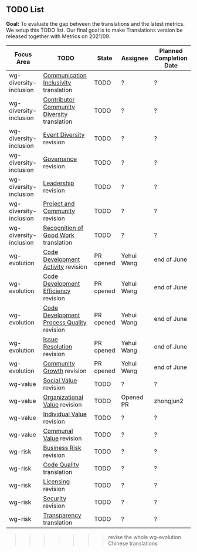 ## TODO List

**Goal:** To evaluate the gap between the translations and the latest metrics. We setup this TODO list. Our final goal is to make Translations version be released together with Metrics on 2021/09. 

| Focus Area | TODO | State | Assignee | Planned Completion Date |
| --- | --- | --- | --- | --- |
| wg-diversity-inclusion | [Communication Inclusivity](https://github.com/chaoss/wg-diversity-inclusion/blob/master/focus-areas/communication-inclusivity) translation | TODO | ? | ? |
| wg-diversity-inclusion | [Contributor Community Diversity](https://github.com/chaoss/wg-diversity-inclusion/blob/master/focus-areas/contributor-community-diversity)  translation | TODO | ? | ? |
| wg-diversity-inclusion | [Event Diversity](https://github.com/chaoss/wg-diversity-inclusion/blob/master/focus-areas/event-diversity) revision | TODO | ? | ? |
| wg-diversity-inclusion | [Governance](https://github.com/chaoss/wg-diversity-inclusion/blob/master/focus-areas/governance) revision | TODO | ? | ? |
| wg-diversity-inclusion | [Leadership](https://github.com/chaoss/wg-diversity-inclusion/blob/master/focus-areas/leadership) revision | TODO | ? | ? |
| wg-diversity-inclusion | [Project and Community](https://github.com/chaoss/wg-diversity-inclusion/blob/master/focus-areas/project-and-community) revision | TODO | ? | ? |
| wg-diversity-inclusion | [Recognition of Good Work](https://github.com/chaoss/wg-diversity-inclusion/blob/master/focus-areas/recognition-of-good-work) translation | TODO | ? | ? |
| wg-evolution | [Code Development Activity](https://github.com/chaoss/wg-evolution/blob/master/focus-areas/code-development-activity) revision | PR opened | Yehui Wang | end of June |
| wg-evolution | [Code Development Efficiency](https://github.com/chaoss/wg-evolution/blob/master/focus-areas/code-development-efficiency) revision | PR opened | Yehui Wang | end of June |
| wg-evolution | [Code Development Process Quality](https://github.com/chaoss/wg-evolution/blob/master/focus-areas/code-development-process-quality) revision | PR opened | Yehui Wang | end of June |
| wg-evolution | [Issue Resolution](https://github.com/chaoss/wg-evolution/blob/master/focus-areas/issue-resolution) revision | PR opened | Yehui Wang | end of June |
| wg-evolution | [Community Growth](https://github.com/chaoss/wg-evolution/blob/master/focus-areas/community-growth) revision | PR opened | Yehui Wang | end of June |
| wg-value | [Social Value](https://github.com/chaoss/wg-value/blob/master/focus-areas/social-value) revision | TODO | ? | ? |
| wg-value | [Organizational Value](https://github.com/chaoss/wg-value/blob/master/focus-areas/organizational-value) revision | TODO |Opened PR | zhongjun2 |
| wg-value | [Individual Value](https://github.com/chaoss/wg-value/blob/master/focus-areas/individual-value) revision | TODO | ? | ? |
| wg-value | [Communal Value](https://github.com/chaoss/wg-value/blob/master/focus-areas/communal-value) revision | TODO | ? | ? |
| wg-risk | [Business Risk](https://github.com/chaoss/wg-risk/blob/master/focus-areas/business-risk) revision | TODO | ? | ? |
| wg-risk | [Code Quality](https://github.com/chaoss/wg-risk/blob/master/focus-areas/code-quality) translation | TODO | ? | ? |
| wg-risk | [Licensing](https://github.com/chaoss/wg-risk/blob/master/focus-areas/licensing) revision | TODO | ? | ? |
| wg-risk | [Security](https://github.com/chaoss/wg-risk/blob/master/focus-areas/security) revision | TODO | ? | ? |
| wg-risk | [Transparency](https://github.com/chaoss/wg-risk/blob/master/focus-areas/transparency) translation | TODO | ? | ? |
>>>>>>> revise the whole wg-evolution Chinese translations
